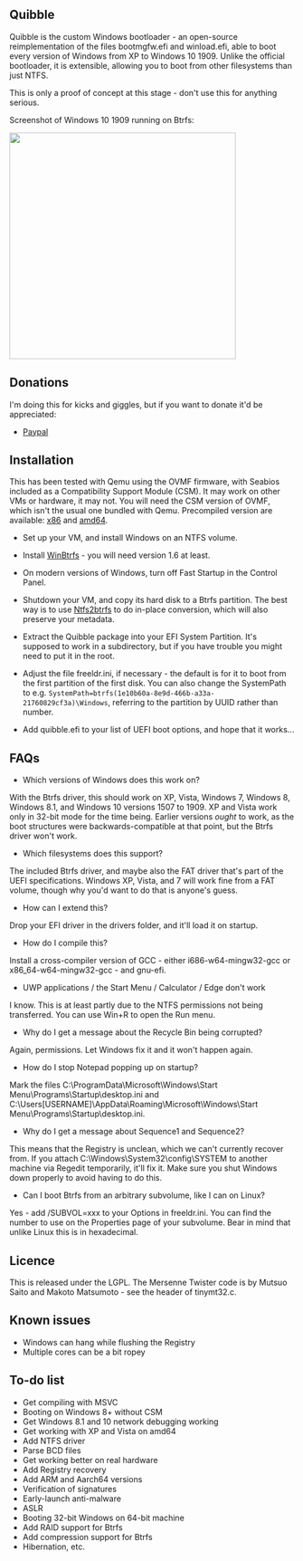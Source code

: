 Quibble
-------

Quibble is the custom Windows bootloader - an open-source reimplementation of the
files bootmgfw.efi and winload.efi, able to boot every version of Windows from XP
to Windows 10 1909. Unlike the official bootloader, it is extensible, allowing you
to boot from other filesystems than just NTFS.

This is only a proof of concept at this stage - don't use this for anything serious.

Screenshot of Windows 10 1909 running on Btrfs:

<img src="https://raw.githubusercontent.com/maharmstone/quibble/fw/1909.png" width="400" />

Donations
---------

I'm doing this for kicks and giggles, but if you want to donate it'd be appreciated:

* [Paypal](https://www.paypal.com/cgi-bin/webscr?cmd=_donations&business=3XQVCQ6YB55L2&lc=GB&item_name=Quibble%20donation&currency_code=GBP&bn=PP%2dDonationsBF%3abtn_donate_LG%2egif%3aNonHosted)

Installation
------------

This has been tested with Qemu using the OVMF firmware, with Seabios included as a Compatibility
Support Module (CSM). It may work on other VMs or hardware, it may not. You will need the CSM
version of OVMF, which isn't the usual one bundled with Qemu. Precompiled version are available:
[x86](https://github.com/maharmstone/quibble/blob/fw/OVMF_CODE.fd?raw=true) and [amd64](https://github.com/maharmstone/quibble/blob/fw/OVMF_CODE64.fd?raw=true).

* Set up your VM, and install Windows on an NTFS volume.

* Install [WinBtrfs](https://github.com/maharmstone/btrfs) - you will need version 1.6 at least.

* On modern versions of Windows, turn off Fast Startup in the Control Panel.

* Shutdown your VM, and copy its hard disk to a Btrfs partition. The best way is to use [Ntfs2btrfs](https://github.com/maharmstone/ntfs2btrfs)
to do in-place conversion, which will also preserve your metadata.

* Extract the Quibble package into your EFI System Partition. It's supposed to work in a subdirectory,
but if you have trouble you might need to put it in the root.

* Adjust the file freeldr.ini, if necessary - the default is for it to boot from the first partition
of the first disk. You can also change the SystemPath to e.g. `SystemPath=btrfs(1e10b60a-8e9d-466b-a33a-21760829cf3a)\Windows`,
referring to the partition by UUID rather than number.

* Add quibble.efi to your list of UEFI boot options, and hope that it works...

FAQs
----

* Which versions of Windows does this work on?

With the Btrfs driver, this should work on XP, Vista, Windows 7, Windows 8, Windows 8.1,
and Windows 10 versions 1507 to 1909. XP and Vista work only in 32-bit mode for the time being.
Earlier versions _ought_ to work, as the boot structures were backwards-compatible at that
point, but the Btrfs driver won't work.

* Which filesystems does this support?

The included Btrfs driver, and maybe also the FAT driver that's part of the UEFI specifications.
Windows XP, Vista, and 7 will work fine from a FAT volume, though why you'd want to do that
is anyone's guess.

* How can I extend this?

Drop your EFI driver in the drivers folder, and it'll load it on startup.

* How do I compile this?

Install a cross-compiler version of GCC - either i686-w64-mingw32-gcc or x86_64-w64-mingw32-gcc -
and gnu-efi.

* UWP applications / the Start Menu / Calculator / Edge don't work

I know. This is at least partly due to the NTFS permissions not being transferred. You can use
Win+R to open the Run menu.

* Why do I get a message about the Recycle Bin being corrupted?

Again, permissions. Let Windows fix it and it won't happen again.

* How do I stop Notepad popping up on startup?

Mark the files C:\ProgramData\Microsoft\Windows\Start Menu\Programs\Startup\desktop.ini and
C:\Users\[USERNAME]\AppData\Roaming\Microsoft\Windows\Start Menu\Programs\Startup\desktop.ini.

* Why do I get a message about Sequence1 and Sequence2?

This means that the Registry is unclean, which we can't currently recover from. If you attach
C:\Windows\System32\config\SYSTEM to another machine via Regedit temporarily, it'll fix it.
Make sure you shut Windows down properly to avoid having to do this.

* Can I boot Btrfs from an arbitrary subvolume, like I can on Linux?

Yes - add /SUBVOL=xxx to your Options in freeldr.ini. You can find the number to use on the
Properties page of your subvolume. Bear in mind that unlike Linux this is in hexadecimal.

Licence
-------

This is released under the LGPL. The Mersenne Twister code is by Mutsuo Saito and Makoto Matsumoto -
see the header of tinymt32.c.

Known issues
------------

* Windows can hang while flushing the Registry
* Multiple cores can be a bit ropey

To-do list
----------

* Get compiling with MSVC
* Booting on Windows 8+ without CSM
* Get Windows 8.1 and 10 network debugging working
* Get working with XP and Vista on amd64
* Add NTFS driver
* Parse BCD files
* Get working better on real hardware
* Add Registry recovery
* Add ARM and Aarch64 versions
* Verification of signatures
* Early-launch anti-malware
* ASLR
* Booting 32-bit Windows on 64-bit machine
* Add RAID support for Btrfs
* Add compression support for Btrfs
* Hibernation, etc.
